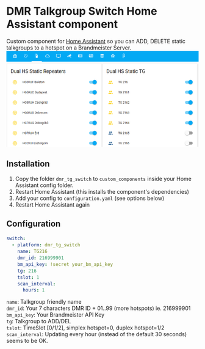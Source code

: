 # DMR Talkgroup Switch Home Assistant component

Custom component for [Home Assistant](https://homeassistant.io) so you can ADD, DELETE static talkgroups to a hotspot on a Brandmeister Server.
![Screenshot](screenshot.png?raw=true)

## Installation

1. Copy the folder `dmr_tg_switch` to `custom_components` inside your Home Assistant config folder.
2. Restart Home Assistant (this installs the component's dependencies)
3. Add your config to `configuration.yaml` (see options below)
4. Restart Home Assistant again

## Configuration

``` yaml
switch:
  - platform: dmr_tg_switch
    name: TG216
    dmr_id: 216999901                       
    bm_api_key: !secret your_bm_api_key     
    tg: 216                                 
    tslot: 1                                  
    scan_interval:                                
      hours: 1
```

`name`:          Talkgroup friendly name      
`dmr_id`:        Your 7 characters DMR ID + 01..99 (more hotspots) ie. 216999901      
`bm_api_key`:    Your Brandmeister API Key    
`tg`:            Talkgroup to ADD/DEL    
`tslot`:         TimeSlot [0/1/2], simplex hotspot=0, duplex hotspot=1/2    
`scan_interval`: Updating every hour (instead of the default 30 seconds) seems to be OK.   

